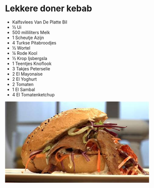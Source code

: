 # Lekkere doner kebab
-	Kalfsvlees Van De Platte Bil
- ½	Ui
- 500 milliliters	Melk
- 1	Scheutje Azijn
- 4	Turkse Pitabroodjes
- ½	Wortel
- ¼	Rode Kool
- ½	Krop Ijsbergsla
- 1	Teentjes Knoflook
- 3	Takjes Peterselie
- 2	El Mayonaise
- 2	El Yoghurt
- 2	Tomaten
- 1	El Sambal
- 4	El Tomatenketchup



![plaatje van doner](doner.jpg)
